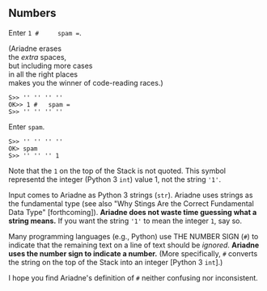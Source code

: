 ## Numbers

Enter `1 #` ` ` ` ` ` ` `spam =`.

(Ariadne erases\
the _extra_ spaces,\
but including more cases\
in all the right places\
makes you the winner of code-reading races.)

    S>> '' '' '' ''
    OK>> 1 #   spam =
    S>> '' '' '' ''
    
Enter `spam`.

    S>> '' '' '' ''
    OK> spam
    S>> '' '' '' 1
    
Note that the `1` on the top of the Stack is not quoted.
This symbol representd the integer (Python 3 `int`) value 1, not the string `'1'`.

Input comes to Ariadne as Python 3 strings (`str`).
Ariadne uses strings as the fundamental type
(see also "Why Stings Are the Correct Fundamental Data Type" [forthcoming]).
**Ariadne does not waste time guessing what a string means.**
If you want the string `'1'` to mean the integer `1`, say so.

Many programming languages (e.g., Python) use THE NUMBER SIGN (`#`) to indicate that the remaining text on a line of text should be _ignored_.
**Ariadne uses the number sign to indicate a number.**
(More specifically, `#` converts the string on the top of the Stack into an integer \[Python 3 `int`\].)

I hope you find Ariadne's definition of `#` neither confusing nor inconsistent.
